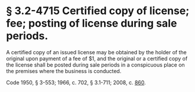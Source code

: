 # § 3.2-4715 Certified copy of license; fee; posting of license during sale periods.

<p>A certified copy of an issued license may be obtained by the holder of the original upon payment of a fee of $1, and the original or a certified copy of the license shall be posted during sale periods in a conspicuous place on the premises where the business is conducted.</p><p>Code 1950, § 3-553; 1966, c. 702, § 3.1-711; 2008, c. <a href='http://lis.virginia.gov/cgi-bin/legp604.exe?081+ful+CHAP0860'>860</a>.</p>